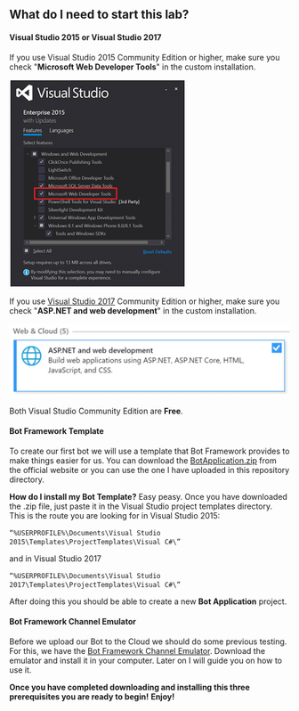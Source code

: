 ## What do I need to start this lab?
#### Visual Studio 2015 or Visual Studio 2017

If you use Visual Studio 2015 Community Edition or higher, make sure you check "__Microsoft Web Developer Tools__" in the custom installation.

![](../../images/mod0_1.jpg)

If you use [Visual Studio 2017](https://www.visualstudio.com/thank-you-downloading-visual-studio/?sku=Community&rel=15) Community Edition or higher, make sure you check "__ASP.NET and web development__" in the custom installation.

![](../../images/mod0_2.jpg)

Both Visual Studio Community Edition are **Free**.

#### Bot Framework Template
To create our first bot we will use a template that Bot Framework provides to make things easier for us. 
You can download the [BotApplication.zip](https://download.botframework.com/bf-v3/builder/vstemplate/Bot%20Application.zip) from the official website or you can use the one I have uploaded in this repository directory.

**How do I install my Bot Template?**
Easy peasy. Once you have downloaded the .zip file, just paste it in the Visual Studio project templates directory.
This is the route you are looking for in Visual Studio 2015: 
```
“%USERPROFILE%\Documents\Visual Studio 2015\Templates\ProjectTemplates\Visual C#\”
```
and in Visual Studio 2017 
```
“%USERPROFILE%\Documents\Visual Studio 2017\Templates\ProjectTemplates\Visual C#\”
```

After doing this you should be able to create a new **Bot Application** project.

#### Bot Framework Channel Emulator
Before we upload our Bot to the Cloud we should do some previous testing. For this, we have the  [Bot Framework Channel Emulator](https://docs.botframework.com/en-us/tools/bot-framework-emulator/). Download the emulator and install it in your computer. Later on I will guide you on how to use it.

**Once you have completed downloading and installing this three prerequisites you are ready to begin!**
**Enjoy!**